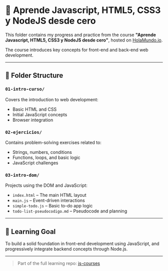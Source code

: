 # 🧠 Aprende Javascript, HTML5, CSS3 y NodeJS desde cero

This folder contains my progress and practice from the course **"Aprende Javascript, HTML5, CSS3 y NodeJS desde cero"**, hosted on [HolaMundo.io](https://academia.holamundo.io/pages/new-landing).

The course introduces key concepts for front-end and back-end web development.

---

## 📂 Folder Structure

### `01-intro-curso/`

Covers the introduction to web development:

- Basic HTML and CSS
- Initial JavaScript concepts
- Browser integration

### `02-ejercicios/`

Contains problem-solving exercises related to:

- Strings, numbers, conditions
- Functions, loops, and basic logic
- JavaScript challenges

### `03-intro-dom/`

Projects using the DOM and JavaScript:

- `index.html` – The main HTML layout
- `main.js` – Event-driven interactions
- `simple-todo.js` – Basic to-do app logic
- `todo-list-pseudocodigo.md` – Pseudocode and planning

---

## 🎯 Learning Goal

To build a solid foundation in front-end development using JavaScript, and progressively integrate backend concepts through Node.js.

---

> Part of the full learning repo: [js-courses](https://github.com/marlonmelara/js-courses)
